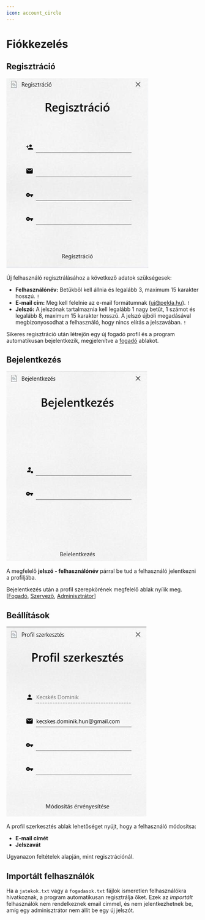 ```yaml
---
icon: account_circle
---
```

# Fiókkezelés


## Regisztráció

![Regisztrációs ablak](../img/felhasznaloi/fiok/regisztracio/ablak.jpg)

Új felhasználó regisztrálásához a következő adatok szükségesek:

- **Felhasználónév:** Betűkből kell állnia és legalább 3, maximum 15 karakter hosszú. <span title="A program összes beviteli mezőjén le van tiltva a ';' karakter használata, mert ez hibát okozna a fájlba mentés során.">`!`</span>
- **E-mail cím:** Meg kell felelnie az e-mail formátumnak (uj@pelda.hu). <span title="A program összes beviteli mezőjén le van tiltva a ';' karakter használata, mert ez hibát okozna a fájlba mentés során.">`!`</span>
- **Jelszó:** A jelszónak tartalmaznia kell legalább 1 nagy betűt, 1 számot és legalább 8, maximum 15 karakter hosszú. A jelszó újbóli megadásával megbizonyosodhat a felhasználó, hogy nincs elírás a jelszavában. <span title="A program összes beviteli mezőjén le van tiltva a ';' karakter használata, mert ez hibát okozna a fájlba mentés során.">`!`</span>

Sikeres regisztráció után létrejön egy új fogadó profil és a program automatikusan bejelentkezik, megjelenítve a [fogadó](fogado.md) ablakot.

## Bejelentkezés

![Bejelentkezés ablak](../img/felhasznaloi/fiok/bejelentkezes/ablak.jpg)

A megfelelő **jelszó - felhasználónév** párral be tud a felhasználó jelentkezni a profiljába.

Bejelentkezés után a profil szerepkörének megfelelő ablak nyílik meg. [[Fogadó](fogado.md), [Szervező](szervezo.md), [Adminisztrátor](admin.md)]

## Beállítások

![Profil szerkesztés ablak](../img/felhasznaloi/fiok/profilszerkesztes/ablak.jpg)

A profil szerkesztés ablak lehetőséget nyújt, hogy a felhasználó módosítsa:

- **E-mail címét**
- **Jelszavát**

Ugyanazon feltételek alapján, mint regisztrációnál.

## Importált felhasználók
Ha a `jatekok.txt` vagy a `fogadasok.txt` fájlok ismeretlen felhasználókra hivatkoznak, a program automatikusan regisztrálja 
őket. Ezek az *importált* felhasználók nem rendelkeznek email címmel, és nem jelentkezhetnek be, amíg egy adminisztrátor nem 
állít be egy új jelszót.
